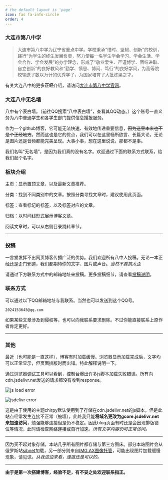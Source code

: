 ```yaml
---
# the default layout is 'page'
icon: fas fa-info-circle
order: 4
---
```

### 大连市第八中学

> 大连市第八中学为辽宁省重点中学。学校秉承“惜时、坚韧、创新”的校训，践行“为学生的终生发展负责，努力使每一名学生学会学习、学会生活、学会合作、学会发展”的办学理念，形成了“敬业爱生、严谨博学、团结进取、自立创新”的良好教风和“勤学、慎思、博问、笃行”的良好学风，为高等院校输送了数以万计的优秀学子，为国家培育了大批栋梁之才。

有关大连八中的更多**正经**介绍，请访问[大连市第八中学官网](www.dl8z.com)。

### 大连八中无名墙

八中有个表白墙。（前往QQ搜索“八中表白墙”，查看其QQ动态。）这个账号一直义务为八中普通学生和各学生部门提供信息播报服务。

作为一个github博客，它可能无法快速、有效地传递重要信息，~~因为这里本来也不是个正经地方~~。然而这也是它的优点，我们可以在这里畅所欲言、长篇大论，无论是图片还是音频都能完美呈现。大事小事，想在这里说说，那都不是事。

我们名叫“无名墙”，是因为我们真的没有名字。欢迎通过下面的联系方式联系，给我们起个名字。

### 板块介绍

主页：显示置顶文章，以及最新文章推荐。

分类：找到不同类别中的文章。按照分类寻找文章时，建议使用此页面。

标签：查看标记的标签，以及标签对应的文章。

归档：以时间线形式展示博客文章。

阅读文章时，可以从右侧目录跳转章节。

---

### 投稿

一言堂发挥不出网页博客传播广泛的优势。我们欢迎所有八中人投稿。无论一本正经还是歪门邪道，我们都期待你的文字、图片或声音。*当然不要搞太歪*

请通过下方联系方式中的邮箱地址来投稿。更多投稿细节，请查看[投稿说明](posts/)。

### 联系方式

可以通过以下QQ邮箱地址与我联系。当然也可以发送到这个QQ号。

```
2024153645@qq.com
```

如果某些文章涉及到侵权等，也可以向我联系要求删除。不过你能直接联系上原作者肯定更好。

---

### 其他

最近（也可能是一直这样），博客有时加载缓慢。浏览器显示加载完成后，文字均可以正常显示，但页面排版时而出错。特此解释说明一下。

通过浏览器调试工具可以看到，控制台爆出许多js脚本加载失败错误。所有向cdn.jsdelivr.net发送的请求都没有收到response。

![js load error](https://dataphoto.sibnet.ru/upload/imggreat/1674195540811477560.jpg)

![jsdelivr error](https://dataphoto.sibnet.ru/upload/imggreat/1674195620471477560.jpg)

这是由于使用的主题chirpy默认使用到了存储在cdn.jsdelivr.net的js脚本，但是此站点经常发生连接不正常（被墙），此处我只能**将域名更改为gcore.jsdelivr.net来加速访问**，勉强能够连接但是仍不稳定。因此blog页面有时还是会出现排版错位等情况，此时请检查网络连接或自行加速。*所有文字内容仍可正常访问。*

---

因为买不起对象存储，本站几乎所有图片都存储与第三方图床。部分本站图片会从俄罗斯站[sibnet](https://photo.sibnet.ru/)加载，另一部分则来自[IMG.AX图像托管](https://img.ax/)，可能出现图片加载缓慢现象，请见谅。*从我这边来看，速度还是可以的。*

---

**由于是第一次搭建博客，经验不足，有不妥之处欢迎联系指正。**